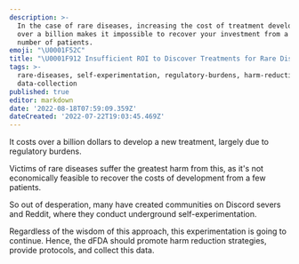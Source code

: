 ```yaml
---
description: >-
  In the case of rare diseases, increasing the cost of treatment development to
  over a billion makes it impossible to recover your investment from a small
  number of patients.
emoji: "\U0001F52C"
title: "\U0001F912 Insufficient ROI to Discover Treatments for Rare Diseases"
tags: >-
  rare-diseases, self-experimentation, regulatory-burdens, harm-reduction,
  data-collection
published: true
editor: markdown
date: '2022-08-18T07:59:09.359Z'
dateCreated: '2022-07-22T19:03:45.469Z'
---
```


It costs over a billion dollars to develop a new treatment, largely due to regulatory burdens.

Victims of rare diseases suffer the greatest harm from this, as it's not economically feasible to recover the costs of development from a few patients.

So out of desperation, many have created communities on Discord severs and Reddit, where they conduct underground self-experimentation.

Regardless of the wisdom of this approach, this experimentation is going to continue. Hence, the dFDA should promote harm reduction strategies, provide protocols, and collect this data.

